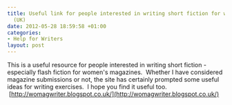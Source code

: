 ```yaml
---
title: Useful link for people interested in writing short fiction for women's magazines
  (UK)
date: 2012-05-28 18:59:58 +01:00
categories:
- Help for Writers
layout: post
---
```


This is a useful resource for people interested in writing short fiction - especially flash fiction for women's magazines.  Whether I have considered magazine submissions or not, the site has certainly prompted some useful ideas for writing exercises.  I hope you find it useful too.  [http://womagwriter.blogspot.co.uk/](http://womagwriter.blogspot.co.uk/)
